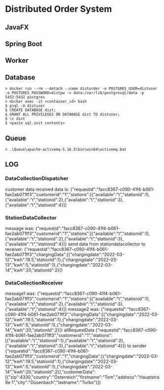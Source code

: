 # Distributed Order System

## JavaFX


## Spring Boot


## Worker


## Database
```shell
> docker run --rm --detach --name distorder -e POSTGRES_USER=distuser -e POSTGRES_PASSWORD=distpw -v data:/var/lib/postgresql/data -p 5432:5432 postgres
> docker exec -it <container_id> bash
$ psql -U distuser
$ CREATE DATABASE dist;
$ GRANT ALL PRIVILEGES ON DATABASE dist TO distuser;
$ \c dist
$ <paste sql.init contents>
```

## Queue
```shell
> .\Queue\apache-activemq-5.16.5\bin\win64\activemq.bat
```


## LOG

### DataCollectionDispatcher
customer data received
data is: {"requestid":"facc8367-c090-41f4-b061-fae2ab071ff3","customerid":"1","stations":[{"available":"t","stationid":1},{"available":"t","stationid":2},{"available":"t","stationid":3},{"available":"t","stationid":4}]}

### StationDataCollector
message was: {"requestid":"facc8367-c090-41f4-b061-fae2ab071ff3","customerid":"1","stations":[{"available":"t","stationid":1},{"available":"t","stationid":2},{"available":"t","stationid":3},{"available":"t","stationid":4}]}
send data from stationdatacollector to receiver: {"requestid":"facc8367-c090-41f4-b061-fae2ab071ff3","chargingData":[{"chargingdate":"2022-03-12","kwh":19.5,"stationId":1},{"chargingdate":"2022-03-13","kwh":5,"stationId":1},{"chargingdate":"2022-03-14","kwh":20,"stationId":2}]}

### DataCollectionReceiver
message1 was: {"requestid":"facc8367-c090-41f4-b061-fae2ab071ff3","customerid":"1","stations":[{"available":"t","stationid":1},{"available":"t","stationid":2},{"available":"t","stationid":3},{"available":"t","stationid":4}]}
message2 was: {"requestid":"facc8367-c090-41f4-b061-fae2ab071ff3","chargingData":[{"chargingdate":"2022-03-12","kwh":19.5,"stationId":1},{"chargingdate":"2022-03-13","kwh":5,"stationId":1},{"chargingdate":"2022-03-14","kwh":20,"stationId":2}]}
allRequestData {"requestid":"facc8367-c090-41f4-b061-fae2ab071ff3","customerid":"1","stations":[{"available":"t","stationid":1},{"available":"t","stationid":2},{"available":"t","stationid":3},{"available":"t","stationid":4}]}
to sender {"requestid":"facc8367-c090-41f4-b061-fae2ab071ff3","customerid":"1","chargingData":[{"chargingdate":"2022-03-12","kwh":19.5,"stationId":1},{"chargingdate":"2022-03-13","kwh":5,"stationId":1},{"chargingdate":"2022-03-14","kwh":20,"stationId":2}],"customerData":[{"zip":4330,"country":"Österreich","firstname":"Tom","address":"Hauptstraße 1","city":"Düsenbach","lastname":"Turbo"}]}
